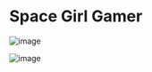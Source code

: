 # Space Girl Gamer


![image](https://github.com/ElGatoFiestero/TutorialTemasNintendoSwitch/assets/159089859/efc67778-779f-4ded-8077-85f056a3d5c1)

![image](https://github.com/ElGatoFiestero/TutorialTemasNintendoSwitch/assets/159089859/156d7b70-c90d-4601-8ac8-fb9d4e79cfcd)
